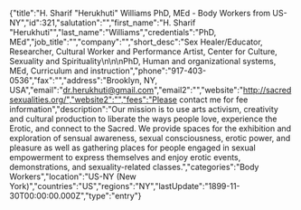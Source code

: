 {"title":"H. Sharif &quot;Herukhuti&quot; Williams PhD, MEd - Body Workers from US-NY","id":321,"salutation":"","first_name":"H. Sharif &quot;Herukhuti&quot;","last_name":"Williams","credentials":"PhD, MEd","job_title":"","company":"","short_desc":"Sex Healer/Educator, Researcher, Cultural Worker and Performance Artist, Center for Culture, Sexuality and Spirituality\n\n\nPhD, Human and organizational systems, MEd, Curriculum and instruction","phone":"917-403-0536","fax":"","address":"Brooklyn, NY, USA","email":"dr.herukhuti@gmail.com","email2":"","website":"http://sacredsexualities.org/","website2":"","fees":"Please contact me for fee information","description":"Our mission is to use arts activism, creativity and cultural production to liberate the ways people love, experience the Erotic, and connect to the Sacred. We provide spaces for the exhibition and exploration of sensual awareness, sexual consciousness, erotic power, and pleasure as well as gathering places for people engaged in sexual empowerment to express themselves and enjoy erotic events, demonstrations, and sexuality-related classes.","categories":"Body Workers","location":"US-NY (New York)","countries":"US","regions":"NY","lastUpdate":"1899-11-30T00:00:00.000Z","type":"entry"}
